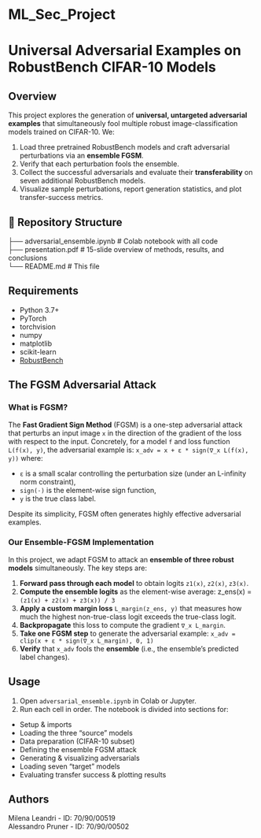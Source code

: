 # ML_Sec_Project
# Universal Adversarial Examples on RobustBench CIFAR-10 Models

## Overview
This project explores the generation of **universal, untargeted adversarial examples** that simultaneously fool multiple robust image-classification models trained on CIFAR-10. We:

1. Load three pretrained RobustBench models and craft adversarial perturbations via an **ensemble FGSM**.
2. Verify that each perturbation fools the ensemble.
3. Collect the successful adversarials and evaluate their **transferability** on seven additional RobustBench models.
4. Visualize sample perturbations, report generation statistics, and plot transfer-success metrics.

## 📂 Repository Structure

├── adversarial_ensemble.ipynb  # Colab notebook with all code  
├── presentation.pdf            # 15-slide overview of methods, results, and conclusions  
└── README.md                   # This file

## Requirements
- Python 3.7+  
- PyTorch  
- torchvision  
- numpy  
- matplotlib  
- scikit-learn  
- [RobustBench](https://github.com/RobustBench/robustbench)

## The FGSM Adversarial Attack

### What is FGSM?
The **Fast Gradient Sign Method** (FGSM) is a one-step adversarial attack that perturbs an input image `x` in the direction of the gradient of the loss with respect to the input. Concretely, for a model `f` and loss function `L(f(x), y)`, the adversarial example is:
`x_adv = x + ε * sign(∇_x L(f(x), y))`
where:
- `ε` is a small scalar controlling the perturbation size (under an L-infinity norm constraint),
- `sign(·)` is the element-wise sign function,
- `y` is the true class label.

Despite its simplicity, FGSM often generates highly effective adversarial examples.

### Our Ensemble-FGSM Implementation
In this project, we adapt FGSM to attack an **ensemble of three robust models** simultaneously. The key steps are:

1. **Forward pass through each model** to obtain logits `z1(x)`, `z2(x)`, `z3(x)`.
2. **Compute the ensemble logits** as the element-wise average:
z_ens(x) = `(z1(x) + z2(x) + z3(x)) / 3`
3. **Apply a custom margin loss** `L_margin(z_ens, y)` that measures how much the highest non-true-class logit exceeds the true-class logit.
4. **Backpropagate** this loss to compute the gradient `∇_x L_margin`.
5. **Take one FGSM step** to generate the adversarial example:
`x_adv = clip(x + ε * sign(∇_x L_margin), 0, 1)`
6. **Verify** that `x_adv` fools the **ensemble** (i.e., the ensemble’s predicted label changes).

## Usage
1. Open `adversarial_ensemble.ipynb` in Colab or Jupyter.
2. Run each cell in order. The notebook is divided into sections for:
 - Setup & imports
 - Loading the three “source” models
 - Data preparation (CIFAR-10 subset)
 - Defining the ensemble FGSM attack
 - Generating & visualizing adversarials
 - Loading seven “target” models
 - Evaluating transfer success & plotting results

## Authors
Milena Leandri - ID: 70/90/00519  
Alessandro Pruner - ID: 70/90/00502

